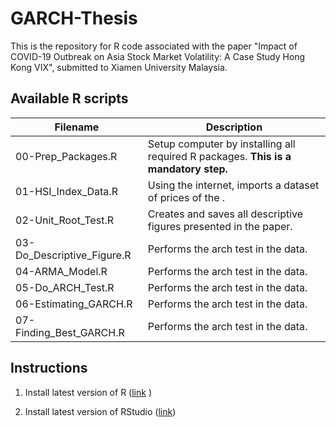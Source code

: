 # GARCH-Thesis

This is the repository for R code associated with the paper "Impact of COVID-19 Outbreak on Asia Stock Market Volatility: A Case Study Hong Kong VIX", submitted to Xiamen University Malaysia.

## Available R scripts

| Filename                         | Description                                                                                        |
|----------------------------------|----------------------------------------------------------------------------------------------------|
| 00-Prep_Packages.R            | Setup computer by installing all required R packages. **This is a mandatory step.**                |
| 01-HSI_Index_Data.R              | Using the internet, imports a dataset of prices of the .                             |
| 02-Unit_Root_Test.R      | Creates and saves all descriptive figures presented in the paper.                                  |
| 03-Do_Descriptive_Figure.R                | Performs the arch test in the data.                                                                |
| 04-ARMA_Model.R                | Performs the arch test in the data.                                                                |
| 05-Do_ARCH_Test.R                | Performs the arch test in the data.                                                                |
| 06-Estimating_GARCH.R                | Performs the arch test in the data.                                                                |
| 07-Finding_Best_GARCH.R                | Performs the arch test in the data.                                                                |

## Instructions

1) Install latest version of R ([link](https://cloud.r-project.org/) )

2) Install latest version of RStudio ([link](https://rstudio.com/products/rstudio/download/))
